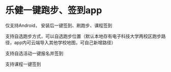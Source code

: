 # 乐健一键跑步、签到app
仅支持Android， 安装后一键签到、刷跑步、课程签到

支持自选跑步方式，可以自选跑步位置（默认本地存有电子科技大学两校区跑步路径，app内可云端导入其他学校地图，可自己新增路径）

支持自选活动一键报名并签到

支持课程一键签到


